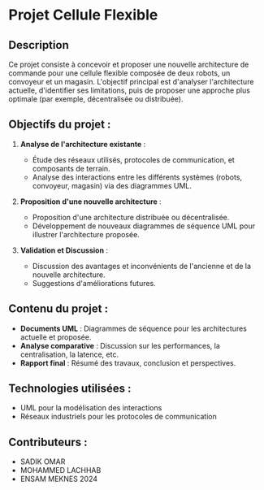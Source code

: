 # Projet Cellule Flexible

## Description
Ce projet consiste à concevoir et proposer une nouvelle architecture de commande pour une cellule flexible composée de deux robots, un convoyeur et un magasin. L'objectif principal est d'analyser l'architecture actuelle, d'identifier ses limitations, puis de proposer une approche plus optimale (par exemple, décentralisée ou distribuée).

## Objectifs du projet :
1. **Analyse de l'architecture existante** :
   - Étude des réseaux utilisés, protocoles de communication, et composants de terrain.
   - Analyse des interactions entre les différents systèmes (robots, convoyeur, magasin) via des diagrammes UML.

2. **Proposition d'une nouvelle architecture** :
   - Proposition d'une architecture distribuée ou décentralisée.
   - Développement de nouveaux diagrammes de séquence UML pour illustrer l'architecture proposée.

3. **Validation et Discussion** :
   - Discussion des avantages et inconvénients de l'ancienne et de la nouvelle architecture.
   - Suggestions d'améliorations futures.

## Contenu du projet :
- **Documents UML** : Diagrammes de séquence pour les architectures actuelle et proposée.
- **Analyse comparative** : Discussion sur les performances, la centralisation, la latence, etc.
- **Rapport final** : Résumé des travaux, conclusion et perspectives.

## Technologies utilisées :
- UML pour la modélisation des interactions
- Réseaux industriels pour les protocoles de communication

## Contributeurs :
- SADIK OMAR
- MOHAMMED LACHHAB
- ENSAM MEKNES 2024
